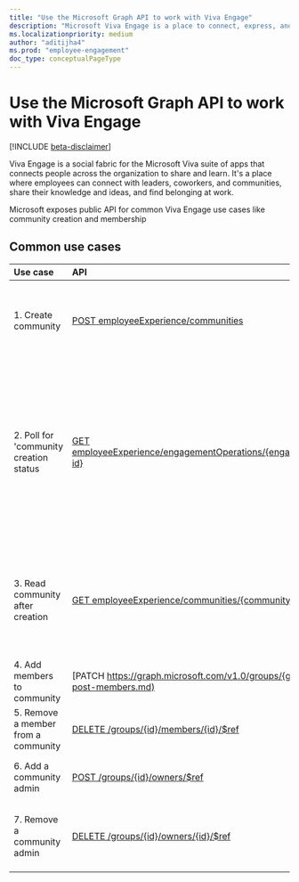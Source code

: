 ```yaml
---
title: "Use the Microsoft Graph API to work with Viva Engage"
description: "Microsoft Viva Engage is a place to connect, express, and find belonging at work."
ms.localizationpriority: medium
author: "aditijha4"
ms.prod: "employee-engagement"
doc_type: conceptualPageType
---
```


# Use the Microsoft Graph API to work with Viva Engage

[!INCLUDE [beta-disclaimer](../../includes/beta-disclaimer.md)]

Viva Engage is a social fabric for the Microsoft Viva suite of apps that connects people across the organization to share and learn. It's a place where employees can connect with leaders, coworkers, and communities, share their knowledge and ideas, and find belonging at work. 

Microsoft exposes public API for common Viva Engage use cases like community creation and membership

## Common use cases

| Use case | API | Notes |
|:-----------|:--------|:--------|
| 1. Create community | [POST employeeExperience/communities](../api/employeeexperience-post-communities.md) | If successful, this method returns a `202 Accepted` response code that contains a link to [engagementAsyncOperation](../resources/engagementasyncoperation.md) object, which can be polled for status. |
| 2. Poll for 'community creation status | [GET employeeExperience/engagementOperations/{engagementAsyncOperation-id}](../api/engagementasyncoperation-get.md) | If successful, this method returns a `200 OK` response code and an [engagementAsyncOperation](../resources/engagementasyncoperation.md) object in the response body. Periodically check the status of the operation by making a GET request to this location; wait >30 seconds between checks. When request completes successfully, the status will be "succeeded" and the resourceLocation will point to the created/modified resource. |
| 3. Read community after creation | [GET employeeExperience/communities/{community-id}](../api/community-get.md) | If successful, this method returns a `200 OK` response code and a [community](../resources/community.md) object in the response body. The community object references the associated [Microsoft 365 group](../resources/group.md) id, which can be used for community membership and ownership management |
| 4. Add members to community | [PATCH https://graph.microsoft.com/v1.0/groups/{group-id}](../api/group-post-members.md)  | Adding new members to a group automatically updates the associated community's membership |
| 5. Remove a member from a community | [DELETE /groups/{id}/members/{id}/$ref](../api/group-delete-members.md) | Removing a member from a group automatically updates the associated community's membership |
| 6. Add a community admin | [POST /groups/{id}/owners/$ref](../api/group-post-owners.md) | Adding a user as group owner would make them an admin of the associated community |
| 7. Remove a community admin | [DELETE /groups/{id}/owners/{id}/$ref](../api/group-delete-owners.md) | Once a group owner is removed, they stop being admin for the associated community. The last owner (user object) of the group can't be removed | 


